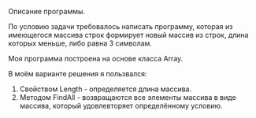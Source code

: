 Описание программы.

По условию задачи требовалось написать программу, которая из имеющегося массива строк формирует новый массив из строк, длина которых меньше, либо равна 3 символам.

Моя программа построена на основе класса Array.

В моём варианте решения я пользвался:
1) Свойством Length - определяется длина массива.
2) Методом FindAll - возвращаются все элементы массива в виде массива, который удовлевторяет определённому условию. 